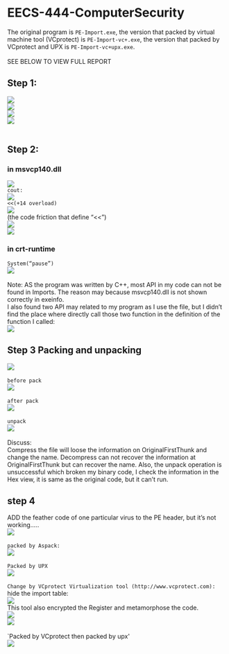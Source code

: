 # EECS-444-ComputerSecurity
The original program is `PE-Import.exe`, the version that packed by virtual machine tool (VCprotect) is `PE-Import-vc+.exe`, the version that packed by VCprotect and UPX is `PE-Import-vc+upx.exe`.<br>
<br>SEE BELOW TO VIEW FULL REPORT<br>
## Step 1:<br>
![](https://github.com/lovethatcat/EECS-444-ComputerSecurity/raw/master/HW2Q1/Images/code.png)<br>
![](https://github.com/lovethatcat/EECS-444-ComputerSecurity/raw/master/HW2Q1/Images/result1.png)<br>
![](https://github.com/lovethatcat/EECS-444-ComputerSecurity/raw/master/HW2Q1/Images/result2.png)<br>
![](https://github.com/lovethatcat/EECS-444-ComputerSecurity/raw/master/HW2Q1/Images/result3.png)<br><br>
## Step 2:<br>
### in msvcp140.dll<br>
![](https://github.com/lovethatcat/EECS-444-ComputerSecurity/raw/master/HW2Q1/Images/msvcp140.png)<br>
`cout:`<br>
![](https://github.com/lovethatcat/EECS-444-ComputerSecurity/raw/master/HW2Q1/Images/cout.png)<br>
`<<(+14 overload)`<br>
![](https://github.com/lovethatcat/EECS-444-ComputerSecurity/raw/master/HW2Q1/Images/fout.PNG)<br>
(the code friction that define “<<”) <br>
![](https://github.com/lovethatcat/EECS-444-ComputerSecurity/raw/master/HW2Q1/Images/foutcode.png)<br>
![](https://github.com/lovethatcat/EECS-444-ComputerSecurity/raw/master/HW2Q1/Images/foutimport.png)<br>
### in crt-runtime<br>
`System(“pause”)`<br>
![](https://github.com/lovethatcat/EECS-444-ComputerSecurity/raw/master/HW2Q1/Images/system.PNG)<br><br>
Note: AS the program was written by C++, most API in my code can not be found in Imports. The reason may because msvcp140.dll is not shown correctly in exeinfo. <br>
I also found two API may related to my program as I use the file, but I didn’t find the place where directly call those two function in the definition of the function I called:<br>
![](https://github.com/lovethatcat/EECS-444-ComputerSecurity/raw/master/HW2Q1/Images/file.png)<br>
## Step 3 Packing and unpacking<br>
![](https://github.com/lovethatcat/EECS-444-ComputerSecurity/raw/master/HW2Q1/Images/step3.png)<br><br>
`before pack`<br>
![](https://github.com/lovethatcat/EECS-444-ComputerSecurity/raw/master/HW2Q1/Images/beforepack.PNG)<br><br>
`after pack`<br>
![](https://github.com/lovethatcat/EECS-444-ComputerSecurity/raw/master/HW2Q1/Images/afterpack.PNG)<br><br>
`unpack`<br>
![](https://github.com/lovethatcat/EECS-444-ComputerSecurity/raw/master/HW2Q1/Images/unpack.PNG)<br><br>
Discuss:<br>
Compress the file will loose the information on OriginalFirstThunk and change the name. Decompress can not recover the information at OriginalFirstThunk but can recover the name. Also, the unpack operation is unsuccessful which broken my binary code, I check the information in the Hex view, it is same as the original code, but it can’t run.<br>
## step 4<br>
ADD the feather code of one particular virus to the PE header, but it’s not working.....<br>
![](https://github.com/lovethatcat/EECS-444-ComputerSecurity/raw/master/HW2Q1/Images/feathercode.png)<br><br>
`packed by Aspack:`<br>
![](https://github.com/lovethatcat/EECS-444-ComputerSecurity/raw/master/HW2Q1/Images/aspack.png)<br><br>
`Packed by UPX`<br>
![](https://github.com/lovethatcat/EECS-444-ComputerSecurity/raw/master/HW2Q1/Images/upx.png)<br><br>
`Change by VCprotect Virtualization tool (http://www.vcprotect.com):`<br>
hide the import table:<br>
![](https://github.com/lovethatcat/EECS-444-ComputerSecurity/raw/master/HW2Q1/Images/vcp.png)<br>
This tool also encrypted the Register and metamorphose the code.<br>
![](https://github.com/lovethatcat/EECS-444-ComputerSecurity/raw/master/HW2Q1/Images/vcp2.png)<br>
![](https://github.com/lovethatcat/EECS-444-ComputerSecurity/raw/master/HW2Q1/Images/vcp3.png)<br><br>
`Packed by VCprotect then packed by upx'<br>
![](https://github.com/lovethatcat/EECS-444-ComputerSecurity/raw/master/HW2Q1/Images/vcp4.png)<br><br>


